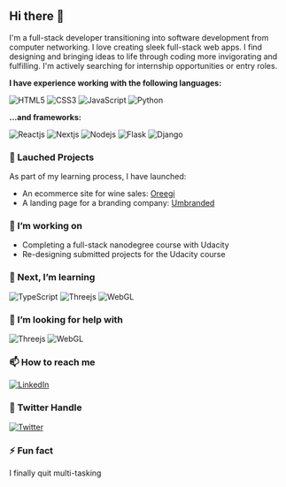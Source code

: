 ## Hi there 👋

I'm a full-stack developer transitioning into software development from computer networking. I love creating sleek full-stack web apps. 
I find designing and bringing ideas to life through coding more invigorating and fulfilling. 
I'm actively searching for internship opportunities or entry roles. 

**I have experience working with the following languages:**
<div display="flex">
  <img src="https://img.shields.io/badge/html5-%23E34F26.svg?style=for-the-badge&logo=html5&logoColor=white" alt="HTML5"/>
  <img src="https://img.shields.io/badge/css3-%231572B6.svg?style=for-the-badge&logo=css3&logoColor=white" alt="CSS3"/>
  <img src="https://img.shields.io/badge/javascript-%23323330.svg?style=for-the-badge&logo=javascript&logoColor=%23F7DF1E" alt="JavaScript"/>
  <img src="https://img.shields.io/badge/python-3670A0?style=for-the-badge&logo=python&logoColor=ffdd54" alt="Python"/>
</div>


**...and frameworks:**
<div display="flex">
  <img src="https://img.shields.io/badge/react-%2320232a.svg?style=for-the-badge&logo=react&logoColor=%2361DAFB" alt="Reactjs"/>
  <img src="https://img.shields.io/badge/Next-black?style=for-the-badge&logo=next.js&logoColor=white" alt="Nextjs"/>
  <img src="https://img.shields.io/badge/node.js-6DA55F?style=for-the-badge&logo=node.js&logoColor=white" alt="Nodejs"/>
  <img src="https://img.shields.io/badge/flask-%23000.svg?style=for-the-badge&logo=flask&logoColor=white" alt="Flask"/>
  <img src="https://img.shields.io/badge/django-%23092E20.svg?style=for-the-badge&logo=django&logoColor=white" alt="Django"/>
</div>

### 🚀 Lauched Projects

As part of my learning process, I have launched:
  - An ecommerce site for wine sales: [Oreegi](https://oreegi.vercel.app/)
  - A landing page for a branding company: [Umbranded](https://umbranded.netlify.app/)

### 🔭 I’m working on

- Completing a full-stack nanodegree course with Udacity
- Re-designing submitted projects for the Udacity course

### 🌱 Next, I’m learning

<div display="flex">
  <img src="https://img.shields.io/badge/typescript-%23007ACC.svg?style=for-the-badge&logo=typescript&logoColor=white" alt="TypeScript"/>
  <img src="https://img.shields.io/badge/threejs-black?style=for-the-badge&logo=three.js&logoColor=white" alt="Threejs"/>
  <img src="https://img.shields.io/badge/WebGL-990000?logo=webgl&logoColor=white&style=for-the-badge" alt="WebGL"/>
</div>

### 🤔 I’m looking for help with

<div display="flex">
  <img src="https://img.shields.io/badge/threejs-black?style=for-the-badge&logo=three.js&logoColor=white" alt="Threejs"/>
  <img src="https://img.shields.io/badge/WebGL-990000?logo=webgl&logoColor=white&style=for-the-badge" alt="WebGL"/>
</div>

### 📫 How to reach me

<div display="flex">
  <a href="https://www.linkedin.com/in/michael-odikanwa/">
    <img src="https://img.shields.io/badge/linkedin-%230077B5.svg?style=for-the-badge&logo=linkedin&logoColor=white" alt="LinkedIn"/>
  </a>
  </div>
  
  ### 📌 Twitter Handle
  
  <div display="flex">
  <a href="https://twitter.com/OdikanwaMichael/">
    <img src="https://img.shields.io/twitter/url?label=Twitter&logo=twitter&style=social&url=https%3A%2F%2Ftwitter.com%2FOdikanwaMichael" alt="Twitter"/>
  </a>
  </div>

### ⚡ Fun fact

I finally quit multi-tasking

